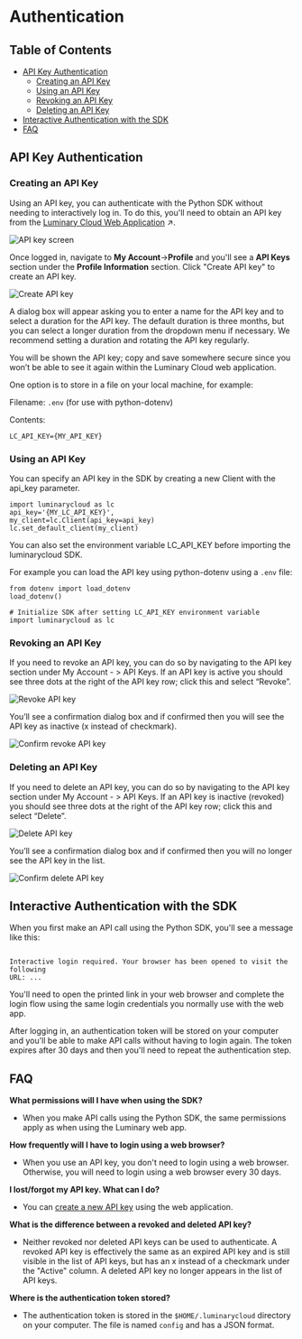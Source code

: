 # Authentication

## Table of Contents

- [API Key Authentication](#api-key-authentication)
  - [Creating an API Key](#creating-an-api-key)
  - [Using an API Key](#using-an-api-key)
  - [Revoking an API Key](#revoking-an-api-key)
  - [Deleting an API Key](#deleting-an-api-key)
- [Interactive Authentication with the SDK](#interactive-authentication-with-the-sdk)
- [FAQ](#faq)

## API Key Authentication

### Creating an API Key

Using an API key, you can authenticate with the Python SDK without needing to
interactively log in. To do this, you'll need to obtain an API key from the
[Luminary Cloud Web Application](https://app.luminarycloud.com/) ↗️.

![API key screen](assets/api-key-01-screen.png)

Once logged in, navigate to **My Account**->**Profile** and you'll see a **API Keys** section under the **Profile Information** section. Click "Create API key" to create an API key.

![Create API key](assets/api-key-02-create.png)

A dialog box will appear asking you to enter a name for the API key and to select a duration for the API key. The default duration is three months, but you can select a longer duration from the dropdown menu if necessary. We recommend setting a duration and rotating the API key regularly.

You will be shown the API key; copy and save somewhere secure since you won’t be able to see it again within the Luminary Cloud web application.

One option is to store in a file on your local machine, for example:

Filename: `.env` (for use with python-dotenv)

Contents:

```
LC_API_KEY={MY_API_KEY}
```

### Using an API Key

You can specify an API key in the SDK by creating a new Client with the api_key parameter.

```
import luminarycloud as lc
api_key='{MY_LC_API_KEY}',
my_client=lc.Client(api_key=api_key)
lc.set_default_client(my_client)
```

You can also set the environment variable LC_API_KEY  before importing the luminarycloud SDK.

For example you can load the API key using python-dotenv using a `.env` file:

```
from dotenv import load_dotenv
load_dotenv()

# Initialize SDK after setting LC_API_KEY environment variable
import luminarycloud as lc
```

### Revoking an API Key

If you need to revoke an API key, you can do so by navigating to the API key section under My Account - > API Keys. If an API key is active you should see three dots at the right of the API key row; click this and select “Revoke”.

![Revoke API key](assets/api-key-03-revoke.png)

You’ll see a confirmation dialog box and if confirmed then you will see the API key as inactive (x instead of checkmark).

![Confirm revoke API key](assets/api-key-04-revoke-confirm.png)

### Deleting an API Key

If you need to delete an API key, you can do so by navigating to the API key section under My Account - > API Keys. If an API key is inactive (revoked) you should see three dots at the right of the API key row; click this and select “Delete”.

![Delete API key](assets/api-key-05-delete.png)

You’ll see a confirmation dialog box and if confirmed then you will no longer see the API key in the list.

![Confirm delete API key](assets/api-key-06-delete-confirm.png)

## Interactive Authentication with the SDK

When you first make an API call using the Python SDK, you'll see a message like
this:

```

Interactive login required. Your browser has been opened to visit the following
URL: ...

```

You'll need to open the printed link in your web browser and complete the login
flow using the same login credentials you normally use with the web app.

After logging in, an authentication token will be stored on your computer and
you'll be able to make API calls without having to login again. The token
expires after 30 days and then you'll need to repeat the authentication step.

## FAQ

**What permissions will I have when using the SDK?**

- When you make API calls using the Python SDK, the same permissions apply as
when using the Luminary web app.

**How frequently will I have to login using a web browser?**

- When you use an API key, you don't need to login using a web browser. Otherwise, you will need to login using a web browser every 30 days.

**I lost/forgot my API key. What can I do?**

- You can [create a new API key](#creating-an-api-key) using the web application.

**What is the difference between a revoked and deleted API key?**

- Neither revoked nor deleted API keys can be used to authenticate. A revoked API key is effectively the same as an expired API key and is still visible in the list of API keys, but has an x instead of a checkmark under the "Active" column. A deleted API key no longer appears in the list of API keys.

**Where is the authentication token stored?**

- The authentication token is stored in the `$HOME/.luminarycloud` directory on your computer. The file is named `config` and has a JSON format.
